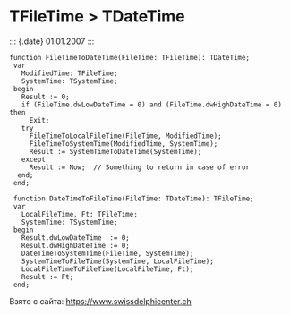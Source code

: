 TFileTime \> TDateTime
======================

::: {.date}
01.01.2007
:::

    function FileTimeToDateTime(FileTime: TFileTime): TDateTime;
     var
       ModifiedTime: TFileTime;
       SystemTime: TSystemTime;
     begin
       Result := 0;
       if (FileTime.dwLowDateTime = 0) and (FileTime.dwHighDateTime = 0) then
         Exit;
       try
         FileTimeToLocalFileTime(FileTime, ModifiedTime);
         FileTimeToSystemTime(ModifiedTime, SystemTime);
         Result := SystemTimeToDateTime(SystemTime);
       except
         Result := Now;  // Something to return in case of error 
      end;
     end;
     
     function DateTimeToFileTime(FileTime: TDateTime): TFileTime;
     var
       LocalFileTime, Ft: TFileTime;
       SystemTime: TSystemTime;
     begin
       Result.dwLowDateTime  := 0;
       Result.dwHighDateTime := 0;
       DateTimeToSystemTime(FileTime, SystemTime);
       SystemTimeToFileTime(SystemTime, LocalFileTime);
       LocalFileTimeToFileTime(LocalFileTime, Ft);
       Result := Ft;
     end;

Взято с сайта: <https://www.swissdelphicenter.ch>
